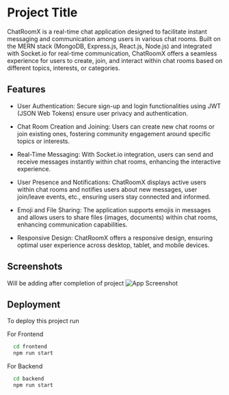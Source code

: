 # Project Title

ChatRoomX is a real-time chat application designed to facilitate instant messaging and communication among users in various chat rooms. Built on the MERN stack (MongoDB, Express.js, React.js, Node.js) and integrated with Socket.io for real-time communication, ChatRoomX offers a seamless experience for users to create, join, and interact within chat rooms based on different topics, interests, or categories.


## Features

- User Authentication: Secure sign-up and login functionalities using JWT (JSON Web Tokens) ensure user privacy and authentication.

- Chat Room Creation and Joining: Users can create new chat rooms or join existing ones, fostering community engagement around specific topics or interests.

- Real-Time Messaging: With Socket.io integration, users can send and receive messages instantly within chat rooms, enhancing the interactive experience.

- User Presence and Notifications: ChatRoomX displays active users within chat rooms and notifies users about new messages, user join/leave events, etc., ensuring users stay connected and informed.

- Emoji and File Sharing: The application supports emojis in messages and allows users to share files (images, documents) within chat rooms, enhancing communication capabilities.

- Responsive Design: ChatRoomX offers a responsive design, ensuring optimal user experience across desktop, tablet, and mobile devices.


## Screenshots

Will be adding after completion of project
![App Screenshot](https://via.placeholder.com/468x300?text=App+Screenshot+Here)

## Deployment

To deploy this project run



For Frontend
```bash
  cd frontend
  npm run start
```

For Backend
```bash
  cd backend
  npm run start
```